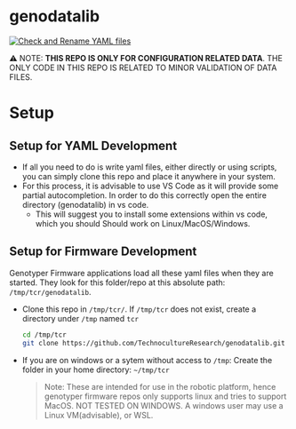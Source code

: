 # genodatalib

[![Check and Rename YAML files](https://github.com/TechnocultureResearch/genodatalib/actions/workflows/check_and_rename_yaml.yaml/badge.svg)](https://github.com/TechnocultureResearch/genodatalib/actions/workflows/check_and_rename_yaml.yaml)

⚠️ NOTE: **THIS REPO IS ONLY FOR CONFIGURATION RELATED DATA**. THE ONLY CODE IN THIS REPO IS RELATED TO MINOR VALIDATION OF DATA FILES.

# Setup
## Setup for YAML Development
- If all you need to do is write yaml files, either directly or using scripts, you can simply clone this repo and place it anywhere in your system.
- For this process, it is advisable to use VS Code as it will provide some partial autocompletion. In order to do this correctly open the entire directory (genodatalib) in vs code.
    - This will suggest you to install some extensions within vs code, which you should
Should work on Linux/MacOS/Windows.

## Setup for Firmware Development
Genotyper Firmware applications load all these yaml files when they are started. They look for this folder/repo at this absolute path: `/tmp/tcr/genodatalib`.
- Clone this repo in `/tmp/tcr/`.
    If `/tmp/tcr` does not exist, create a directory under `/tmp` named `tcr`
    ```sh
    cd /tmp/tcr
    git clone https://github.com/TechnocultureResearch/genodatalib.git
    ```
- If you are on windows or a sytem without access to `/tmp`:
    Create the folder in your home directory: `~/tmp/tcr`
    > Note: These are intended for use in the robotic platform, hence genotyper firmware repos only supports linux and tries to support MacOS. NOT TESTED ON WINDOWS. A windows user may use a Linux VM(advisable), or WSL.

